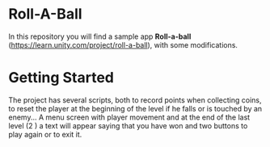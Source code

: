 # Roll-A-Ball

In this repository you will find a sample app **Roll-a-ball** (https://learn.unity.com/project/roll-a-ball),
 with some modifications.


# Getting Started

The project has several scripts, both to record points when collecting coins, to reset the player at the beginning of the level if he falls or is touched by an enemy... A menu screen with player movement and at the end of the last level (2 ) a text will appear saying that you have won and two buttons to play again or to exit it.

